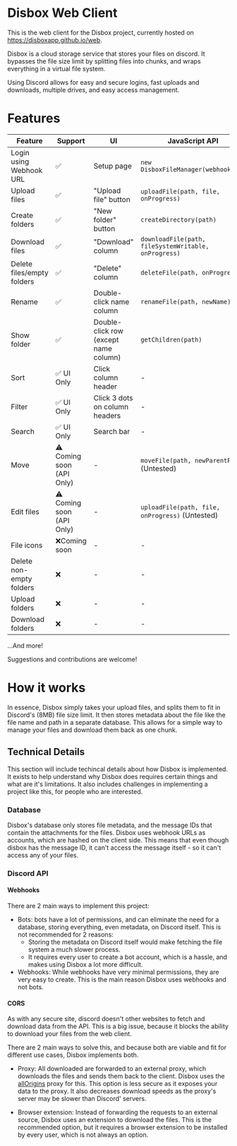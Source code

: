 # Disbox Web Client

This is the web client for the Disbox project, currently hosted on https://disboxapp.github.io/web.

Disbox is a cloud storage service that stores your files on discord. It bypasses the file size limit by splitting files into chunks, and wraps everything in a virtual file system.

Using Discord allows for easy and secure logins, fast uploads and downloads, multiple drives, and easy access management.

# Features

| Feature                    | Support                  | UI                                    | JavaScript API                                        |
|----------------------------|--------------------------|---------------------------------------|-------------------------------------------------------|
| Login using Webhook URL    | ✅                        | Setup page                            | `new DisboxFileManager(webhookUrl)`                               |
| Upload files               | ✅                        | "Upload file" button                  | `uploadFile(path, file, onProgress)`                  |
| Create folders             | ✅                        | "New folder" button                   | `createDirectory(path)`                               |
| Download files             | ✅                        | "Download" column                     | `downloadFile(path, fileSystemWritable, onProgress)`  |
| Delete files/empty folders | ✅                        | "Delete" column                       | `deleteFile(path, onProgress)`                        |
| Rename                     | ✅                        | Double-click name column             | `renameFile(path, newName)`                           |
| Show folder                | ✅                        | Double-click row (except name column) | `getChildren(path)`                                   |
| Sort              | ✅ UI Only                | Click column header                  | -                                                     |
| Filter              | ✅ UI Only                | Click 3 dots on column headers                  | -                                                     |
| Search                     | ✅ UI Only                | Search bar                            | -                                                     |
| Move                       | ⚠️ Coming soon (API Only) | -                                     | `moveFile(path, newParentPath)` (Untested)            |
| Edit files                 | ⚠️ Coming soon (API Only) | -                                     | `uploadFile(path, file, onProgress)` (Untested)       |
| File icons      | ❌Coming soon             | -                                     | -                                                     |
| Delete non-empty folders   | ❌                        | -                                     | -                                                     |
| Upload folders             | ❌                        | -                                     | -                                                     |
| Download folders           | ❌                        | -                                     | -                                                     |

...And more!

Suggestions and contributions are welcome!

# How it works

In essence, Disbox simply takes your upload files, and splits them to fit in Discord's (8MB) file size limit. It then stores metadata about the file like the file name and path in a separate database. This allows for a simple way to manage your files and download them back as one chunk.

## Technical Details

This section will include techincal details about how Disbox is implemented. It exists to help understand why Disbox does requires certain things and what are it's limitations. 
It also includes challenges in implementing a project like this, for people who are interested.

### Database

Disbox's database only stores file metadata, and the message IDs that contain the attachments for the files. Disbox uses webhook URLs as accounts, which are hashed on the client side. This means that even though disbox has the message ID, it can't access the message itself - so it can't access any of your files.

### Discord API

#### Webhooks

There are 2 main ways to implement this project:
- Bots: bots have a lot of permissions, and can eliminate the need for a database, storing everything, even metadata, on Discord itself. This is not recommended for 2 reasons:
    - Storing the metadata on Discord itself would make fetching the file system a much slower process.
    - It requires every user to create a bot account, which is a hassle, and makes using Disbox a lot more difficult.
- Webhooks: While webhooks have very minimal permissions, they are very easy to create. This is the main reason Disbox uses webhooks and not bots.

#### CORS

As with any secure site, discord doesn't other websites to fetch and download data from the API. This is a big issue, because it blocks the ability to download your files from the web client.

There are 2 main ways to solve this, and because both are viable and fit for different use cases, Disbox implements both.

- Proxy: All downloaded are forwarded to an external proxy, which downloads the files and sends them back to the client. Disbox uses the [allOrigins](https://allorigins.win) proxy for this. This option is less secure as it exposes your data to the proxy. It also decreases download speeds as the proxy's server may be slower than Discord' servers.

- Browser extension: Instead of forwarding the requests to an external source, Disbox uses an extension to download the files. This is the recommended option, but it requires a browser extension to be installed by every user, which is not always an option.

